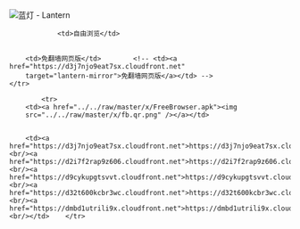 

<img src="../../raw/master/x/8e0a2b81.c82003be.LanternYellow2.png" alt="蓝灯 - Lantern"/>
<table>
    <tr>
                
                <td>自由浏览</td>
        
        
        <td>免翻墙网页版</td>        <!-- <td><a href="https://d3j7njo9eat7sx.cloudfront.net"
        target="lantern-mirror">免翻墙网页版</a></td> -->
    </tr>
    
            <tr>
        <td><a href="../../raw/master/x/FreeBrowser.apk"><img
        src="../../raw/master/x/fb.qr.png" /></a></td>

        
        <td><a href="https://d3j7njo9eat7sx.cloudfront.net">https://d3j7njo9eat7sx.cloudfront.net</a><br/><a href="https://d2i7f2rap9z606.cloudfront.net">https://d2i7f2rap9z606.cloudfront.net</a><br/><a href="https://d9cykupgtsvvt.cloudfront.net">https://d9cykupgtsvvt.cloudfront.net</a><br/><a href="https://d32t600kcbr3wc.cloudfront.net">https://d32t600kcbr3wc.cloudfront.net</a><br/><a href="https://dmbd1utrili9x.cloudfront.net">https://dmbd1utrili9x.cloudfront.net</a><br/></td>    </tr>
</table>
